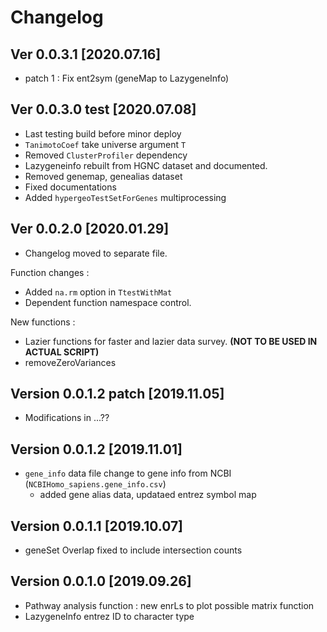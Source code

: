 # Changelog

## Ver 0.0.3.1 [2020.07.16]

* patch 1 : Fix ent2sym (geneMap to LazygeneInfo)

## Ver 0.0.3.0 test [2020.07.08]

* Last testing build before minor deploy
* `TanimotoCoef` take universe argument `T`
* Removed `ClusterProfiler` dependency
* Lazygeneinfo rebuilt from HGNC dataset and documented.
* Removed genemap, genealias dataset
* Fixed documentations
* Added `hypergeoTestSetForGenes` multiprocessing


## Ver 0.0.2.0 [2020.01.29]

* Changelog moved to separate file.

Function changes :
 * Added `na.rm` option in `TtestWithMat`
 * Dependent function namespace control.

New functions :
 * Lazier functions for faster and lazier data survey. **(NOT TO BE USED IN ACTUAL SCRIPT)**
 * removeZeroVariances
 

## Version 0.0.1.2 patch [2019.11.05]

* Modifications in ...??


## Version 0.0.1.2 [2019.11.01]

* `gene_info` data file change to gene info from NCBI (`NCBIHomo_sapiens.gene_info.csv`)
  * added gene alias data, updataed entrez symbol map


## Version 0.0.1.1 [2019.10.07]

* geneSet Overlap fixed to include intersection counts


## Version 0.0.1.0 [2019.09.26]

* Pathway analysis function : new enrLs to plot possible matrix function
* LazygeneInfo entrez ID to character type


